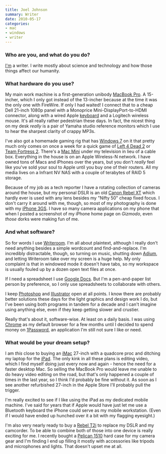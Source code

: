 ```yaml
---
title: Joel Johnson
summary: Writer
date: 2010-05-17
categories:
- mac
- windows
- writer
---
```


### Who are you, and what do you do?

[I'm](http://joeljohnson.com/ "Joel's website.") a writer. I write mostly about science and technology and how those things affect our humanity.

### What hardware do you use?

My main work machine is a first-generation unibody [MacBook Pro][macbook-pro]. A 15-incher, which I only got instead of the 13-incher because at the time it was the only one with FireWire. If only I had waited! I connect that to a cheap Dell 21-inch 1080p panel with a Monoprice Mini-DisplayPort-to-HDMI connector, along with a wired Apple [keyboard][] and a Logitech wireless mouse. It's all really rather pedestrian these days. In fact, the nicest thing on my desk *really* is a pair of Yamaha studio reference monitors which I use to hear the sharpest clarity of crappy MP3s.

I've also got a homemade gaming rig that has [Windows 7][windows-7] on it that pretty much only comes on once a week for a quick game of [Left 4 Dead 2][l4d2] or [Team Fortress 2][tf2]. There's a [Mac Mini][mac-mini] under my television in lieu of a cable box. Everything in the house is on an Apple Wireless-N network. I have owned tons of Macs and iPhones over the years, but you don't *really* feel like you've sold your soul to Apple until you buy one of their routers. All my media lives on a Infrant NV NAS with a couple of terabytes of RAID 5 storage.

Because of my job as a tech reporter I have a rotating collection of cameras around the house, but my personal DSLR is an old [Canon Rebel XT][eos-rebel-xt] which hardly ever is used with any lens besides my "Nifty 50" cheap fixed focus. I don't carry it around with me, though, so most of my photography is done with my [iPhone 3GS][iphone-3gs]. I have so many camera applications on my phone that when I posted a screenshot of my iPhone home page on *Gizmodo*, even *those* dorks were making fun of me.

### And what software?

So for words I use [Writeroom][writeroom]. I'm all about plaintext, although I really don't need anything besides a simple wordcount and find-and-replace. I'm incredibly distractable, though, so turning on music, shutting down [Adium][], and letting Writeroom take over my screen is a huge help. My only complaint is that in windowed mode it doesn't have tabs, so my workspace is usually fouled up by a dozen open text files at once.

If I need a spreadsheet I use [Google Docs][google-docs]. But I'm a pen-and-paper list person by preference, so I only use spreadsheets to collaborate with others.

I keep [Photoshop][] and [Illustrator][] open at all points. I know there are probably better solutions these days for the light graphics and design work I do, but I've been using both programs in tandem for a decade and I can't imagine using anything else, even if they keep getting slower and crustier.

Really that's about it, software-wise. At least on a daily basis. I was using [Chrome][] as my default browser for a few months until I decided to spend money on [1Password][], an application I'm still not sure I like or need.

### What would be your dream setup?

I am *this* close to buying an [iMac][] 27-inch with a quadcore proc and ditching my laptop for the [iPad][]. The only kink in all these plans is editing video, which I find myself doing just every now and again - hence the need for a faster desktop Mac. So selling the MacBook Pro would leave me unable to do heavy video editing on the road, but that's only happened a couple of times in the last year, so I think I'd probably be fine without it. As soon as I see another refurbished 27-inch in the Apple Store I'll probably pull the trigger.

I'm really excited to see if I like using the iPad as my dedicated mobile machine. I've said for years that if Apple would have just let me use a Bluetooth keyboard the iPhone could serve as my mobile workstation. (Even if I would have ended up hunched over it a bit with my flagging eyesight.)

I'm also very nearly ready to buy a [Rebel T2i][eos-rebel-t2i] to replace my DSLR and my camcorder. To be able to combine both of those into one device is really exciting for me. I recently bought a [Pelican 1510][1510-carry-on-case] hard case for my camera gear and I'm finding I end up filling it mostly with accessories like tripods and microphones and lights. That doesn't upset me at all.

[1510-carry-on-case]: https://www.pelican.com/us/en/product/cases/carry-on-case/protector/1510 "A solid camera case that meets airline standards for carry-on luggage."
[1password]: https://1password.com "Password management software for Mac OS X."
[adium]: https://en.wikipedia.org/wiki/Adium "A multi-protocol chat application for the Mac."
[chrome]: https://www.google.com/intl/en/chrome/browser/ "A WebKit-based browser, where each tab runs in its own thread."
[eos-rebel-t2i]: https://en.wikipedia.org/wiki/Canon_EOS_550D "An 18 megapixel camera."
[eos-rebel-xt]: https://en.wikipedia.org/wiki/Canon_EOS_350D "An 8 megapixel DSLR."
[google-docs]: https://en.wikipedia.org/wiki/Google_Docs "A web-based office suite."
[illustrator]: https://www.adobe.com/products/illustrator.html "A vector graphics editor."
[imac]: https://www.apple.com/imac/ "An all-in-one computer."
[ipad]: https://www.apple.com/ipad/ "A tablet device."
[iphone-3gs]: https://en.wikipedia.org/wiki/IPhone_3GS "A 3 megapixel smartphone."
[keyboard]: https://www.apple.com/keyboard/ "The keyboard."
[l4d2]: http://www.l4d.com/ "A co-op zombie game."
[mac-mini]: https://www.apple.com/mac-mini/ "A small desktop computer."
[macbook-pro]: https://www.apple.com/macbook-pro/ "A laptop."
[photoshop]: https://www.adobe.com/products/photoshop.html "A bitmap image editor."
[tf2]: http://www.teamfortress.com/ "A team FPS game."
[windows-7]: https://en.wikipedia.org/wiki/Windows_7 "An operating system."
[writeroom]: http://www.hogbaysoftware.com/products/writeroom "Full-screen writing software."
